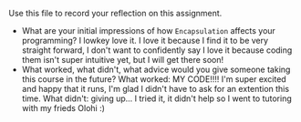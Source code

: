 Use this file to record your reflection on this assignment.

- What are your initial impressions of how `Encapsulation` affects your programming?
I lowkey love it. I love it because I find it to be very straight forward, I don't want to confidently say I love it because coding them isn't super intuitive yet, but I will get there soon!
- What worked, what didn't, what advice would you give someone taking this course in the future?
What worked: MY CODE!!!! I'm super excited and happy that it runs, I'm glad I didn't have to ask for an extention this time.
What didn't: giving up... I tried it, it didn't help so I went to tutoring with my frieds Olohi :)